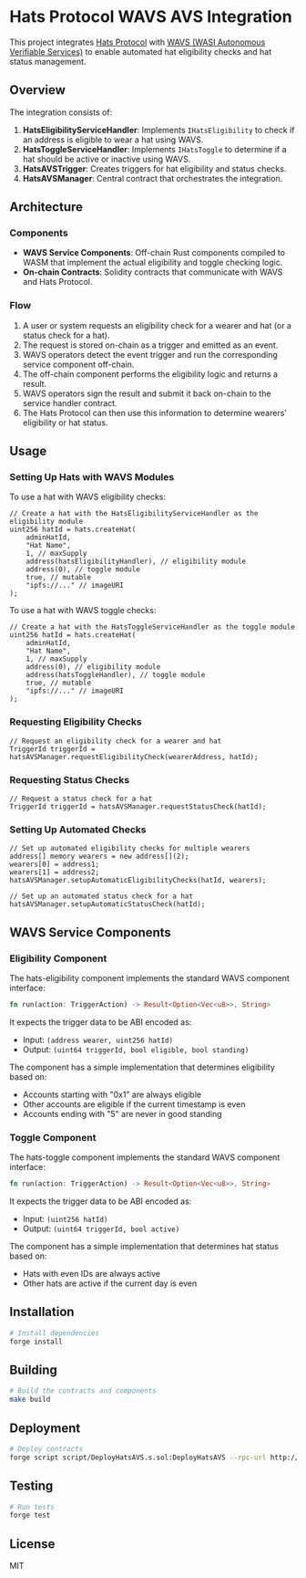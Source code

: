 # Hats Protocol WAVS AVS Integration

This project integrates [Hats Protocol](https://github.com/Hats-Protocol/hats-protocol) with [WAVS (WASI Autonomous Verifiable Services)](https://docs.layer.xyz/wavs/overview) to enable automated hat eligibility checks and hat status management.

## Overview

The integration consists of:

1. **HatsEligibilityServiceHandler**: Implements `IHatsEligibility` to check if an address is eligible to wear a hat using WAVS.
2. **HatsToggleServiceHandler**: Implements `IHatsToggle` to determine if a hat should be active or inactive using WAVS.
3. **HatsAVSTrigger**: Creates triggers for hat eligibility and status checks.
4. **HatsAVSManager**: Central contract that orchestrates the integration.

## Architecture

### Components

- **WAVS Service Components**: Off-chain Rust components compiled to WASM that implement the actual eligibility and toggle checking logic.
- **On-chain Contracts**: Solidity contracts that communicate with WAVS and Hats Protocol.

### Flow

1. A user or system requests an eligibility check for a wearer and hat (or a status check for a hat).
2. The request is stored on-chain as a trigger and emitted as an event.
3. WAVS operators detect the event trigger and run the corresponding service component off-chain.
4. The off-chain component performs the eligibility logic and returns a result.
5. WAVS operators sign the result and submit it back on-chain to the service handler contract.
6. The Hats Protocol can then use this information to determine wearers' eligibility or hat status.

## Usage

### Setting Up Hats with WAVS Modules

To use a hat with WAVS eligibility checks:

```solidity
// Create a hat with the HatsEligibilityServiceHandler as the eligibility module
uint256 hatId = hats.createHat(
    adminHatId,
    "Hat Name",
    1, // maxSupply
    address(hatsEligibilityHandler), // eligibility module
    address(0), // toggle module
    true, // mutable
    "ipfs://..." // imageURI
);
```

To use a hat with WAVS toggle checks:

```solidity
// Create a hat with the HatsToggleServiceHandler as the toggle module
uint256 hatId = hats.createHat(
    adminHatId,
    "Hat Name",
    1, // maxSupply
    address(0), // eligibility module
    address(hatsToggleHandler), // toggle module
    true, // mutable
    "ipfs://..." // imageURI
);
```

### Requesting Eligibility Checks

```solidity
// Request an eligibility check for a wearer and hat
TriggerId triggerId = hatsAVSManager.requestEligibilityCheck(wearerAddress, hatId);
```

### Requesting Status Checks

```solidity
// Request a status check for a hat
TriggerId triggerId = hatsAVSManager.requestStatusCheck(hatId);
```

### Setting Up Automated Checks

```solidity
// Set up automated eligibility checks for multiple wearers
address[] memory wearers = new address[](2);
wearers[0] = address1;
wearers[1] = address2;
hatsAVSManager.setupAutomaticEligibilityChecks(hatId, wearers);

// Set up an automated status check for a hat
hatsAVSManager.setupAutomaticStatusCheck(hatId);
```

## WAVS Service Components

### Eligibility Component

The hats-eligibility component implements the standard WAVS component interface:

```rust
fn run(action: TriggerAction) -> Result<Option<Vec<u8>>, String>
```

It expects the trigger data to be ABI encoded as:
- Input: `(address wearer, uint256 hatId)`
- Output: `(uint64 triggerId, bool eligible, bool standing)`

The component has a simple implementation that determines eligibility based on:
- Accounts starting with "0x1" are always eligible
- Other accounts are eligible if the current timestamp is even
- Accounts ending with "5" are never in good standing

### Toggle Component

The hats-toggle component implements the standard WAVS component interface:

```rust
fn run(action: TriggerAction) -> Result<Option<Vec<u8>>, String>
```

It expects the trigger data to be ABI encoded as:
- Input: `(uint256 hatId)`
- Output: `(uint64 triggerId, bool active)`

The component has a simple implementation that determines hat status based on:
- Hats with even IDs are always active
- Other hats are active if the current day is even


## Installation

```bash
# Install dependencies
forge install
```

## Building

```bash
# Build the contracts and components
make build
```

## Deployment

```bash
# Deploy contracts
forge script script/DeployHatsAVS.s.sol:DeployHatsAVS --rpc-url http://localhost:8545 --broadcast
```

## Testing

```bash
# Run tests
forge test
```

## License

MIT
